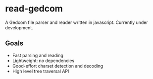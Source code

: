 # read-gedcom

A Gedcom file parser and reader written in javascript.
Currently under development.

## Goals

- Fast parsing and reading
- Lightweight: no dependencies
- Good-effort charset detection and decoding
- High level tree traversal API
